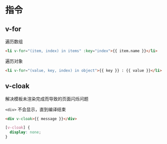 # 指令

## v-for

遍历数组

```html
<li v-for="(item, index) in items" :key="index">{{ item.name }}</li>
```

遍历对象

```html
<li v-for="(value, key, index) in object">{{ key }} : {{ value }}</li>
```

## v-cloak

解决模板未渲染完成而导致的页面闪烁问题

`<div>` 不会显示，直到编译结束

```html
<div v-cloak>{{ message }}</div>
```

```css
[v-cloak] {
  display: none;
}
```
